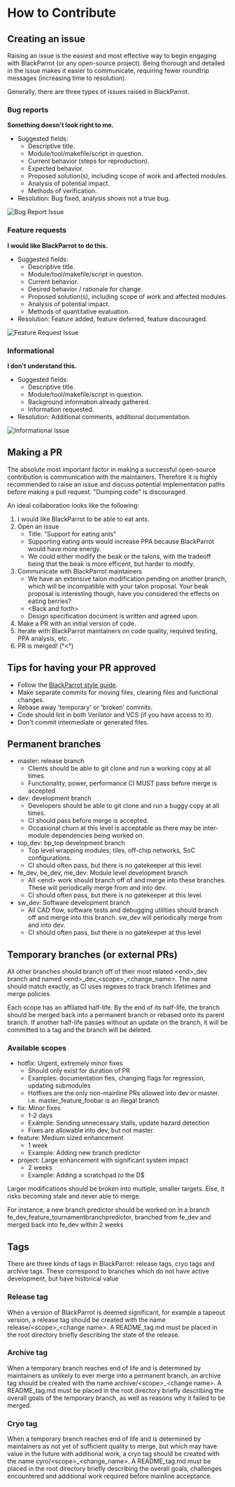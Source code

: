 # How to Contribute
## Creating an issue

Raising an issue is the easiest and most effective way to begin engaging with BlackParrot (or any open-source project).  Being thorough and detailed in the issue makes it easier to communicate, requiring fewer roundtrip messages (increasing time to resolution).

Generally, there are three types of issues raised in BlackParrot.

### Bug reports
**Something doesn't look right to me.**
- Suggested fields:
    - Descriptive title.
    - Module/tool/makefile/script in question.
    - Current behavior (steps for reproduction).
    - Expected behavior.
    - Proposed solution(s), including scope of work and affected modules.
    - Analysis of potential impact.
    - Methods of verification.
- Resolution: Bug fixed, analysis shows not a true bug.

![Bug Report Issue](docs/issue_bug.png)

### Feature requests
**I would like BlackParrot to do this.**
- Suggested fields:
    - Descriptive title.
    - Module/tool/makefile/script in question.
    - Current behavior.
    - Desired behavior / rationale for change.
    - Proposed solution(s), including scope of work and affected modules.
    - Analysis of potential impact.
    - Methods of quantitative evaluation.
- Resolution: Feature added, feature deferred, feature discouraged.

![Feature Request Issue](docs/issue_feature.png)

### Informational
**I don't understand this.**
- Suggested fields:
    - Descriptive title.
    - Module/tool/makefile/script in question.
    - Background information already gathered.
    - Information requested.
- Resolution: Additional comments, additional documentation.

![Informational Issue](docs/issue_info.png)

## Making a PR
The absolute most important factor in making a successful open-source contribution is communication with the maintainers. Therefore it is highly recommended to raise an issue and discuss potential implementation paths before making a pull request. "Dumping code" is discouraged. 

An ideal collaboration looks like the following:
1. I would like BlackParrot to be able to eat ants.
2. Open an issue
    - Title: "Support for eating ants"
    - Supporting eating ants would increase PPA because BlackParrot would have more energy.
    - We could either modify the beak or the talons, with the tradeoff being that the beak is more efficent, but harder to modify.
3. Communicate with BlackParrot maintainers
    - We have an extensive talon modification pending on another branch, which will be incompatible with your talon proposal. Your beak proposal is interesting though, have you considered the effects on eating berries?
    - \<Back and forth\>
    - Design specification document is written and agreed upon.
4. Make a PR with an initial version of code.
5. Iterate with BlackParrot maintainers on code quality, required testing, PPA analysis, etc.
6. PR is merged! (°<°)

## Tips for having your PR approved
- Follow the [BlackParrot style guide](STYLE_GUIDE.md).
- Make separate commits for moving files, cleaning files and functional changes.
- Rebase away 'temporary' or 'broken' commits.
- Code should lint in both Verilator and VCS (if you have access to it).
- Don't commit intermediate or generated files.

## Permanent branches
- master: release branch
    - Clients should be able to git clone and run a working copy at all times.
    - Functionality, power, performance CI MUST pass before merge is accepted
- dev: development branch  
    - Developers should be able to git clone and run a buggy copy at all times.
    - CI should pass before merge is accepted.  
    - Occasional churn at this level is acceptable as there may be inter-module dependencies being worked on.
- top_dev: bp_top development branch
    - Top level wrapping modules; tiles, off-chip networks, SoC configurations.
    - CI should often pass, but there is no gatekeeper at this level.  
- fe_dev, be_dev, me_dev: Module level development branch
    - All \<end\> work should branch off of and merge into these branches. These will periodically merge from and into dev.
    - CI should often pass, but there is no gatekeeper at this level.  
- sw_dev: Software development branch
    - All CAD flow, software tests and debugging utilities should branch off and merge into this branch. sw_dev will periodically merge from and into dev.
    - CI should often pass, but there is no gatekeeper at this level

## Temporary branches (or external PRs)
All other branches should branch off of their most related \<end\>\_dev branch and named \<end>\_dev\_\<scope\>_\<change_name\>. The name should match exactly, as CI uses regexes to track branch lifetimes and merge policies. 

Each scope has an affilated half-life.  By the end of its half-life, the branch should be merged back into a permanent branch or rebased onto its parent branch. If another half-life passes without an update on the branch, it will be committed to a tag and the branch will be deleted.

### Available scopes
- hotfix: Urgent, extremely minor fixes
    - Should only exist for duration of PR
    - Examples: documentation fies, changing flags for regression, updating submodules
    - Hotfixes are the only non-mainline PRs allowed into dev or master. i.e. master_feature_foobar is an illegal branch
- fix: Minor fixes
    - 1-2 days
    - Example: Sending unnecessary stalls, update hazard detection
    - Fixes are allowable into dev, but not master.
- feature: Medium sized enhancement
    - 1 week
    - Example: Adding new branch predictor
- project: Large enhancement with significant system impact
    - 2 weeks
    - Example: Adding a scratchpad to the D$

Larger modifications should be broken into multiple, smaller targets. Else, it risks becoming stale and never able to merge.

For instance, a new branch predictor should be worked on in a branch fe_dev_feature_tournamentbranchpredictor, branched from fe_dev and merged back into fe_dev within 2 weeks

## Tags
There are three kinds of tags in BlackParrot: release tags, cryo tags and archive tags. These correspond to branches which do not have active development, but have historical value

### Release tag
When a version of BlackParrot is deemed significant, for example a tapeout version, a release tag should be created with the name release/\<scope\>\_\<change name\>.  A README_tag.md must be placed in the root directory briefly describing the state of the release.

### Archive tag
When a temporary branch reaches end of life and is determined by maintainers as unlikely to ever merge into a permanent branch, an archive tag should be created with the name archive/\<scope\>\_\<change name\>. A README_tag.md must be placed in the root directory briefly describing the overall goals of the temporary branch, as well as reasons why it failed to be merged.

### Cryo tag
When a temporary branch reaches end of life and is determined by maintainers as not yet of sufficient quality to merge, but which may have value in the future with additional work, a cryo tag should be created with the name cyro/\<scope\>_\<change_name\>.  A README_tag.md must be placed in the root directory briefly describing the overall goals, challenges encountered and additional work required before mainline acceptance.
